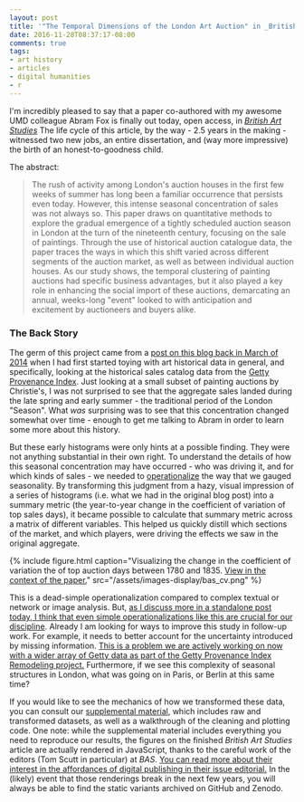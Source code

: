 ```yaml
---
layout: post
title: '"The Temporal Dimensions of the London Art Auction" in _British Art Studies_'
date: 2016-11-28T08:37:17-08:00
comments: true
tags:
- art history
- articles
- digital humanities
- r
---
```


I'm incredibly pleased to say that a paper co-authored with my awesome UMD colleague Abram Fox is finally out today, open access, in [_British Art Studies_](http://britishartstudies.ac.uk/issues/issue-index/issue-4/london-art-auction-1870-1835)
The life cycle of this article, by the way - 2.5 years in the making - witnessed two new jobs, an entire dissertation, and (way more impressive) the birth of an honest-to-goodness child.

The abstract:

>The rush of activity among London's auction houses in the first few weeks of summer has long been a familiar occurrence that persists even today.
However, this intense seasonal concentration of sales was not always so.
This paper draws on quantitative methods to explore the gradual emergence of a tightly scheduled auction season in London at the turn of the nineteenth century, focusing on the sale of paintings.
Through the use of historical auction catalogue data, the paper traces the ways in which this shift varied across different segments of the auction market, as well as between individual auction houses.
As our study shows, the temporal clustering of painting auctions had specific business advantages, but it also played a key role in enhancing the social import of these auctions, demarcating an annual, weeks-long "event" looked to with anticipation and excitement by auctioneers and buyers alike.

### The Back Story

The germ of this project came from a [post on this blog back in March of 2014](/2014/03/17/doing-the-season-historic-art-sale-calendars.html) when I had first started toying with art historical data in general, and specifically, looking at the historical sales catalog data from the [Getty Provenance Index](http://www.getty.edu/research/tools/provenance/search.html).
Just looking at a small subset of painting auctions by Christie's, I was not surprised to see that the aggregate sales landed during the late spring and early summer - the traditional period of the London "Season".
What _was_ surprising was to see that this concentration changed somewhat over time - enough to get me talking to Abram in order to learn some more about this history.

But these early histograms were only hints at a possible finding.
They were not anything substantial in their own right.
To understand the details of how this seasonal concentration may have occurred - who was driving it, and for which kinds of sales - we needed to [operationalize](https://litlab.stanford.edu/LiteraryLabPamphlet6.pdf) the way that we gauged seasonality.
By transforming this judgment from a hazy, visual impression of a series of histograms (i.e. what we had in the original blog post) into a summary metric (the year-to-year change in the coefficient of variation of top sales days), it became possible to calculate that summary metric across a matrix of different variables.
This helped us quickly distill which sections of the market, and which players, were driving the effects we saw in the original aggregate.

{% include figure.html caption="Visualizing the change in the coefficient of variation the of top auction days between 1780 and 1835. [View in the context of the paper.](https://doi.org/10.17658/issn.2058-5462/issue-04/afox-mlincoln/figure7)" src="/assets/images-display/bas_cv.png" %}

This is a dead-simple operationalization compared to complex textual or network or image analysis.
But, [as I discuss more in a standalone post today, I think that even simple operationalizations like this are crucial for our discipline](/2016/11/28/operationalized-art-history-digital-art-history.html).
Already I am looking for ways to improve this study in follow-up work.
For example, it needs to better account for the uncertainty introduced by missing information.
[This is a problem we are actively working on now with a wider array of Getty data as part of the Getty Provenance Index Remodeling project.](http://blogs.getty.edu/iris/metadata-specialists-share-their-challenges-defeats-and-triumphs/#matt)
Furthermore, if we see this complexity of seasonal structures in London, what was going on in Paris, or Berlin at this same time?

If you would like to see the mechanics of how we transformed these data, you can consult our [supplemental material](https://github.com/mdlincoln/londonauctions), which includes raw and transformed datasets, as well as a walkthrough of the cleaning and plotting code.
One note: while the supplemental material includes everything you need to reproduce our results, the figures on the finished _British Art Studies_ article are actually rendered in JavaScript, thanks to the careful work of the editors (Tom Scutt in particular) at _BAS_.
[You can read more about their interest in the affordances of digital publishing in their issue editorial.](http://britishartstudies.ac.uk/issues/issue-index/issue-4/editorial-4)
In the (likely) event that those renderings break in the next few years, you will always be able to find the static variants archived on GitHub and Zenodo.

